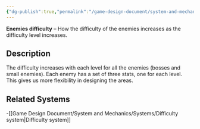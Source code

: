 ```yaml
---
{"dg-publish":true,"permalink":"/game-design-document/system-and-mechanics/mechanincs/enemies-difficulty/"}
---
```


**Enemies difficulty** – How the difficulty of the enemies increases as the difficulty level increases.
## Description
The difficulty increases with each level for all the enemies (bosses and small enemies).
Each enemy has a set of three stats, one for each level. This gives us more flexibility in designing the areas.
## Related Systems
-[[Game Design Document/System and Mechanics/Systems/Difficulty system\|Difficulty system]]
